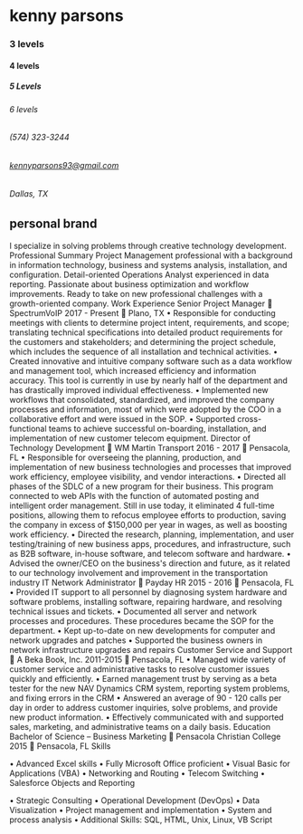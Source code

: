 # kenny parsons

### 3 levels
#### 4 levels
##### 5 Levels
###### 6 levels

###### (574) 323-3244
###### kennyparsons93@gmail.com 
###### Dallas, TX 

## personal brand
I specialize in solving problems through creative technology development.
Professional Summary
Project Management professional with a background in information technology, business and systems analysis, installation, and configuration. Detail-oriented Operations Analyst experienced in data reporting. Passionate about business optimization and workflow improvements. Ready to take on new professional challenges with a growth-oriented company.
Work Experience
	Senior Project Manager  SpectrumVoIP 
2017	- Present  Plano, TX
•	Responsible for conducting meetings with clients to determine project intent, requirements, and scope; translating technical specifications into detailed product requirements for the customers and stakeholders; and determining the project schedule, which includes the sequence of all installation and technical activities.
•	Created innovative and intuitive company software such as a data workflow and management tool, which increased efficiency and information accuracy. This tool is currently in use by nearly half of the department and has drastically improved individual effectiveness.
•	Implemented new workflows that consolidated, standardized, and improved the company processes and information, most of which were adopted by the COO in a collaborative effort and were issued in the SOP.
•	Supported cross-functional teams to achieve successful on-boarding, installation, and implementation of new customer telecom equipment.
	Director of Technology Development  WM Martin Transport 
	2016 - 2017  Pensacola, FL
•	Responsible for overseeing the planning, production, and implementation of new business technologies and processes that improved work efficiency, employee visibility, and vendor interactions.
•	Directed all phases of the SDLC of a new program for their business. This program connected to web APIs with the function of automated posting and intelligent order management. Still in use today, it eliminated 4 full-time positions, allowing them to refocus employee efforts to production, saving the company in excess of $150,000 per year in wages, as well as boosting work efficiency.
•	Directed the research, planning, implementation, and user testing/training of new business apps, procedures, and infrastructure, such as B2B software, in-house software, and telecom software and hardware.
•	Advised the owner/CEO on the business's direction and future, as it related to our technology involvement and improvement in the transportation industry
	IT Network Administrator  Payday HR 
	2015 - 2016  Pensacola, FL
•	Provided IT support to all personnel by diagnosing system hardware and software problems, installing software, repairing hardware, and resolving technical issues and tickets.
•	Documented all server and network processes and procedures. These procedures became the SOP for the department.
•	Kept up-to-date on new developments for computer and network upgrades and patches
•	Supported the business owners in network infrastructure upgrades and repairs
	Customer Service and Support  A Beka Book, Inc. 
	2011-2015  Pensacola, FL
•	Managed wide variety of customer service and administrative tasks to resolve customer issues quickly and efficiently.
•	Earned management trust by serving as a beta tester for the new NAV Dynamics CRM system, reporting system problems, and fixing errors in the CRM
•	Answered an average of 90 - 120 calls per day in order to address customer inquiries, solve problems, and provide new product information.
•	Effectively communicated with and supported sales, marketing, and administrative teams on a daily basis.
Education
	Bachelor of Science – Business Marketing  Pensacola Christian College
	2015  Pensacola, FL
Skills
 
•	Advanced Excel skills
•	Fully Microsoft Office proficient
•	Visual Basic for Applications (VBA)
•	Networking and Routing
•	Telecom Switching
•	Salesforce Objects and Reporting
 
•	Strategic Consulting
•	Operational Development (DevOps)
•	Data Visualization
•	Project management and implementation
•	System and process analysis
•	Additional Skills: SQL, HTML, Unix, Linux, VB Script
